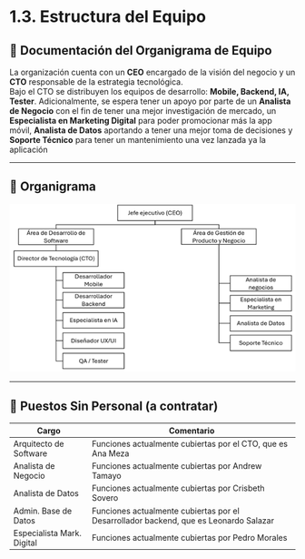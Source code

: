 # 1.3. Estructura del Equipo

## 📃 Documentación del Organigrama de Equipo

La organización cuenta con un **CEO** encargado de la visión del negocio y un **CTO** responsable de la estrategia tecnológica.  
Bajo el CTO se distribuyen los equipos de desarrollo: **Mobile, Backend, IA, Tester**. Adicionalmente, se espera tener un apoyo por parte de un **Analista de Negocio** con el fin de tener una mejor investigación de mercado, un **Especialista en Marketing Digital** para poder promocionar más la app móvil, **Analista de Datos** aportando a tener una mejor toma de decisiones y **Soporte Técnico** para tener un mantenimiento una vez lanzada ya la aplicación

---

## 📲 Organigrama

![Organigrama](organigrama.png)

---

## 💼 Puestos Sin Personal (a contratar)

| Cargo                     | Comentario                                                   |
|----------------------------|----------------------------------------------------------------------|
| Arquitecto de Software    | Funciones actualmente cubiertas por el CTO, que es Ana Meza                   |
| Analista de Negocio | Funciones actualmente cubiertas por Andrew Tamayo     |
| Analista de Datos         | Funciones actualmente cubiertas por Crisbeth Sovero     |
| Admin. Base de Datos                        | Funciones actualmente cubiertas por el Desarrollador backend, que es Leonardo Salazar     |
| Especialista Mark. Digital    | Funciones actualmente cubiertas por Pedro Morales     |


